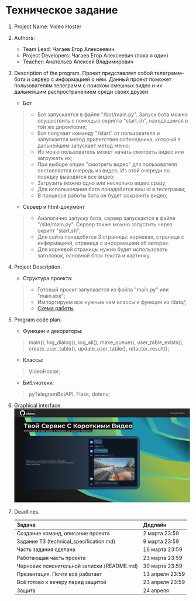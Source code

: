 # Техническое задание

1. Project Name: Video Hoster
2. Authors:
   - Team Lead: Чагаев Егор Алексеевич.
   - Project Developers: Чагаев Егор Алексеевич (пока я один)
   - Teacher: Анатольев Алексей Владимирович
3. Description of the program.
   Проект представляет собой телеграмм-бота и сервер с информацией о нём. Данный проект поможет пользователям телеграмм с поиском смешных видео и их дальнейшим распространением среди своих друзей.
   - Бот
    >- Бот запускается в файле "/bot/main.py". Запуск бота можно осуществить с помощью скрипта "start.sh", находящимся в той же директории;
    >- Бот получает команду "/start" от пользователя и запускается метод приветствия собеседника, который в дальнейшем запускает метод меню;
    >- Из меню пользователь может начать смотреть видео или загружать их;
    >- При выборе опции "смотреть видео" для пользователя составляется очередь из видео. Из этой очереди по порядку выводятся все видео;
    >- Загрузить можно одно или несколько видео сразу;
    >- Для использования бота понадобится ваш id в телеграмм;
    >- В процессе работы бота он будет сохранять видео;
   - Сервер и html-документ
    >- Аналогично запуску бота, сервер запускактся в файле "/site/main.py". Сервер также можно запустить через скрипт "start.sh";
    >- Для сайта понадобятся 3 страницы: корневая, страница с информацией, страница с информацией об авторах.
    >- Для корневой страницы нужно будет использовать заголовок, основной блок текста и картинку.
4. Project Description.
    - Структура проекта:
   > - Готовый проект запускается из файла "main.py" или "main.exe";
   > - Импортируем все нужные нам классы и функции из /data/;
   > - [Схема работы](https://miro.com/app/board/uXjVIcKErGk=/?share_link_id=192393488939).
5. Program code plan.
    - Функции и декораторы:
   > main(), log_dialog(), log_all(), make_queue(), user_table_exists(), create_user_table(), update_user_table(), refactor_result();
    - Классы:
   > VideoHoster;
    - Библиотеки:
   > pyTelegramBotAPI, Flask, dotenv;
6. Graphical interface.
    ![](site_interface.png)
7. Deadlines.

   | Задача                                     | Дедлайн         |
   |--------------------------------------------|-----------------|
   | Создание команд, описание проекта          | 2 марта 23:59   |
   | Задание ТЗ (technical_specification.md)    | 9 марта 23:59   |
   | Часть задания сделана                      | 16 марта 23:59  |
   | Работающая часть проекта                   | 23 марта 23:59  |
   | Черновик пояснительной записки (README.md) | 30 марта 23:59  |
   | Презентация. Почти всё работает            | 13 апреля 23:59 |
   | Всё готово к вечеру перед защитой          | 23 апреля 23:59 |
   | Защита                                     | 24 апреля       |
